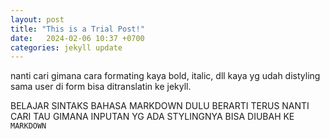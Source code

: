 ```yaml
---
layout: post
title: "This is a Trial Post!"
date:   2024-02-06 10:37 +0700
categories: jekyll update
---
```

nanti cari gimana cara formating kaya bold, italic, dll kaya yg udah distyling sama user di form bisa ditranslatin ke jekyll.

BELAJAR SINTAKS BAHASA MARKDOWN DULU BERARTI
TERUS NANTI CARI TAU GIMANA INPUTAN YG ADA STYLINGNYA BISA DIUBAH KE `MARKDOWN`

